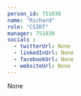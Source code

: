 ```yaml
---
person_id: 751038
name: "Richard"
role: "CSIRT"
manager: 751030
socials :
  - twitterUrl: None
  - linkedInUrl: None
  - facebookUrl: None
  - websiteUrl: None
---
```

None
